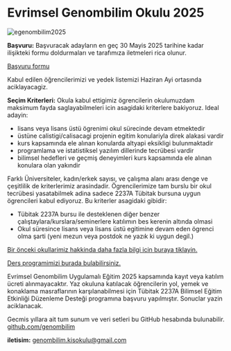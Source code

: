 # Evrimsel Genombilim Okulu 2025

![egenombilim2025](https://github.com/user-attachments/assets/dfea043f-c512-4637-8433-c186cd8dc3b2)


**Başvuru:**
Başvuracak adayların en geç  30 Mayis 2025 tarihine kadar ilişikteki formu doldurmaları ve tarafımıza iletmeleri rica olunur.

<a href="https://docs.google.com/forms/d/e/1FAIpQLSfz7GaVkyBgLaLAmng7dhLhh5ZU6wrGpglZFDvlOE1whIKjOA/viewform?usp=sf_link"> Başvuru formu </a>

Kabul edilen öğrencilerimizi ve yedek listemizi Haziran Ayi ortasında aciklayacagiz.
  
**Seçim Kriterleri:​**
Okula kabul ettigimiz ögrencilerin okulumuzdam maksimum fayda saglayabilmeleri icin asagidaki kriterlere bakiyoruz. Ideal adayin:
- lisans veya lisans üstü ögrenimi okul sürecinde devam etmektedir
- üstüne calistigi/calisacagi projenin egitim konulariyla direk alakasi vardir
- kurs kapsamında ele alınan konularda altyapi eksikligi bulunmaktadir
- programlama ve istatistiksel yazılım dillerinde tecrübesi vardir
- bilimsel hedefleri ve geçmiş deneyimleri kurs kapsamında ele alınan konulara olan yakındir

Farklı Üniversiteler, kadın/erkek sayısı, ve çalışma alanı arası denge ve çeşitlilik de kriterlerimiz arasindadir.
Ögrencilerimize tam burslu bir okul tecrübesi yasatabilmek adina sadece 2237A Tübitak bursuna uygun ögrencileri kabul ediyoruz. Bu kriterler asagidaki gibidir:

- Tübitak 2237A bursu ile desteklenen diğer benzer çalıştaylara/kurslara/seminerlere katılımın bes kerenin altında olmasi
- Okul süresince lisans veya lisans üstü egitimine devam eden ögrenci olma şarti (yeni mezun veya postdok ne yazık ki uygun degil.)


<a href="https://egenombilim.wixsite.com/home/gecmis-okullarimiz"> Bir önceki okullarimiz hakkinda daha fazla bilgi icin buraya tiklayin. </a>

<a href="https://docs.google.com/spreadsheets/d/1K26sUrWdc2ybOAbIRHyc0t4ksxafgllzc2mUYuQb9r4/edit?pli=1#gid=2022709799"> Ders programimizi burada bulabilirsiniz. </a>

Evrimsel Genombilim Uygulamalı Eğitim 2025 kapsamında kayıt veya katılım ücreti alınmayacaktır. Yaz okuluna katılacak öğrencilerin yol, yemek ve konaklama masraflarının karşılanabilmesi için Tübitak 2237A Bilimsel Eğitim Etkinliği Düzenleme Desteği programına başvuru yapılmıştır. Sonuclar yazin aciklanacak.

Gecmis yıllara ait tum sunum ve veri setleri bu GitHub hesabında bulunabilir. 
<a href="https://github.com/genombilim"> github.com/genombilim </a>

**iletisim:​** genombilim.kisokulu@gmail.com 
